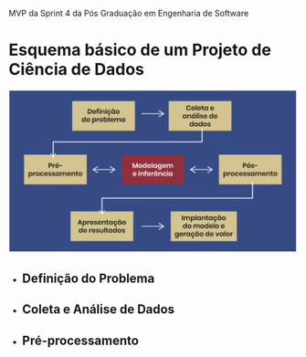 MVP da Sprint 4 da Pós Graduação em Engenharia de Software
# Esquema básico de um Projeto de Ciência de Dados
![Esquema básico de um Projeto de Ciência de Dados](https://github.com/Moriblo/MVP_Spt4_EngSoft/blob/main/Esquema%20B%C3%A1sico%20de%20um%20Projeto%20de%20Ci%C3%AAncia%20de%20Dados.png)

* ## Definição do Problema
* ## Coleta e Análise de Dados
* ## Pré-processamento
